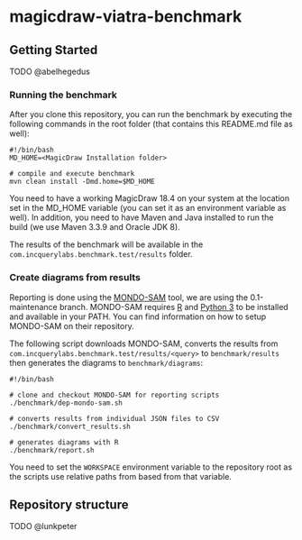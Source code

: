 # magicdraw-viatra-benchmark

## Getting Started

TODO @abelhegedus

### Running the benchmark

After you clone this repository, you can run the benchmark by executing the following commands in the root folder (that contains this README.md file as well):
```
#!/bin/bash
MD_HOME=<MagicDraw Installation folder>

# compile and execute benchmark
mvn clean install -Dmd.home=$MD_HOME
```

You need to have a working MagicDraw 18.4 on your system at the location set in the MD_HOME variable (you can set it as an environment variable as well).
In addition, you need to have Maven and Java installed to run the build (we use Maven 3.3.9 and Oracle JDK 8).

The results of the benchmark will be available in the `com.incquerylabs.benchmark.test/results` folder.

### Create diagrams from results

Reporting is done using the [MONDO-SAM](https://github.com/FTSRG/mondo-sam/) tool, we are using the 0.1-maintenance branch.
MONDO-SAM requires [R](https://www.r-project.org/) and [Python 3](https://www.python.org/) to be installed and available in your PATH.
You can find information on how to setup MONDO-SAM on their repository.

The following script downloads MONDO-SAM, converts the results from `com.incquerylabs.benchmark.test/results/<query>` to `benchmark/results` then generates the diagrams to `benchmark/diagrams`:
```
#!/bin/bash

# clone and checkout MONDO-SAM for reporting scripts
./benchmark/dep-mondo-sam.sh

# converts results from individual JSON files to CSV
./benchmark/convert_results.sh

# generates diagrams with R
./benchmark/report.sh
```

You need to set the `WORKSPACE` environment variable to the repository root as the scripts use relative paths from based from that variable.

<!-- end of Getting started (only edit outside of section, please) -->

## Repository structure

TODO @lunkpeter
